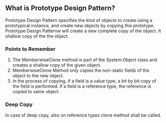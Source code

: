 ## What is Prototype Design Pattern?
Prototype Design Pattern specifies the kind of objects to create using a prototypical instance, and create new objects by copying this prototype.
Prototype Design Patternw will create a new complete copy of the object. It shallow copy of the the object.

### Points to Remember
1. The MemberwiseClone method is part of the System.Object class and creates a shallow copy of the given object.
2. MemberwiseClone Method only copies the non-static fields of the object to the new object.
3. In the process of copying, if a field is a value type, a bit by bit copy of the field is performed. 
If a field is a reference type, the reference is copied to same object.

### Deep Copy
In case of deep copy, also on reference types clone method shall be called.